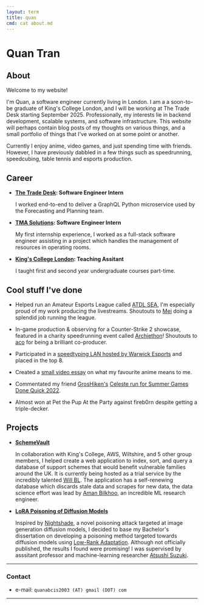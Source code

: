 ```yaml
---
layout: term
title: quan
cmd: cat about.md
---
```


# Quan Tran

## About

Welcome to my website! 

I'm Quan, a software engineer currently living in London. I am a a soon-to-be graduate of King's College London, and I will be working at The Trade Desk starting September 2025. Professionally, my interests lie in backend development, scalable systems, and software infrastructure. This website will perhaps contain blog posts of my thoughts on various things, and a small portfolio of things that I've worked on at some point or another.

Currently I enjoy anime, video games, and just spending time with friends. However, I have previously dabbled in a few things such as speedrunning, speedcubing, table tennis and esports production.

## Career
+ **[The Trade Desk](https://www.thetradedesk.com/): Software Engineer Intern**

  I worked end-to-end to deliver a GraphQL Python microservice used by the Forecasting and Planning team.

+ **[TMA Solutions](https://www.tmasolutions.com/): Software Engineer Intern**

  My first internship experience, I worked as a full-stack software engineer assisting in a project which handles the management of resources in operating rooms.

+ **[King's College London](https://www.kcl.ac.uk/  ): Teaching Assitant**

  I taught first and second year undergraduate courses part-time.

## Cool stuff I've done
+ Helped run an Amateur Esports League called [ATDL SEA](https://x.com/atdl_sea), I'm especially proud of my work producing the livestreams. Shoutouts to [Mei](https://linktr.ee/mei_b_artistic) doing a splendid job running the league.

+ In-game production & observing for a Counter-Strike 2 showcase, featured in a charity speedrunning event called [Archiethon](https://archiethon.com/)! Shoutouts to [aco](https://bsky.app/profile/aco.allagarta.live) for being a brilliant co-producer.

+ Participated in a [speedtyping LAN hosted by Warwick Esports](https://www.twitch.tv/videos/1286660121) and placed in the top 8.

+ Created a [small video essay](https://www.youtube.com/watch?v=yD7RlDa5UHI) on what my favourite anime means to me.

+ Commentated my friend [GrosHiken's](https://bsky.app/profile/groshiken.bsky.social) [Celeste run for Summer Games Done Quick 2022](https://www.youtube.com/watch?v=RupuZi3EFVI).

+ Almost won at Pet the Pup At the Party against fireb0rn despite getting a triple-decker.


## Projects
+ **[SchemeVault](https://schemevault.willbl.dev/)**

  In collaboration with King's College, AWS, Wiltshire, and 5 other group members, I helped create a web application to index, sort, and query a database of support schemes that would benefit vulnerable families around the UK. It is currently being hosted as a trial service by the incredibly talented [Will BL](https://willbl.dev/). The application has a self-renewing database which discards stale data and scrapes for new data, the data science effort was lead by [Aman Bilkhoo](https://www.linkedin.com/in/aman-bilkhoo-59b133299/), an incredible ML research engineer.

+ **[LoRA Poisoning of Diffusion Models](/dissertation.pdf)**

  Inspired by [Nightshade](https://arxiv.org/abs/2310.13828), a novel poisoning attack targeted at image generation diffusion models, I decided to base my Bachelor's dissertation on developing a poisoning method targeted towards diffusion models using [Low-Rank Adaptation](https://arxiv.org/abs/2106.09685). Although not officially published, the results I found were promising! I was supervised by asssitant professor and machine-learning researcher [Atsushi Suzuki](https://ash-suzuki.github.io/).

* * *

### Contact

+ e-mail: `quanabcis2003 (AT) gmail (DOT) com`

* * *
